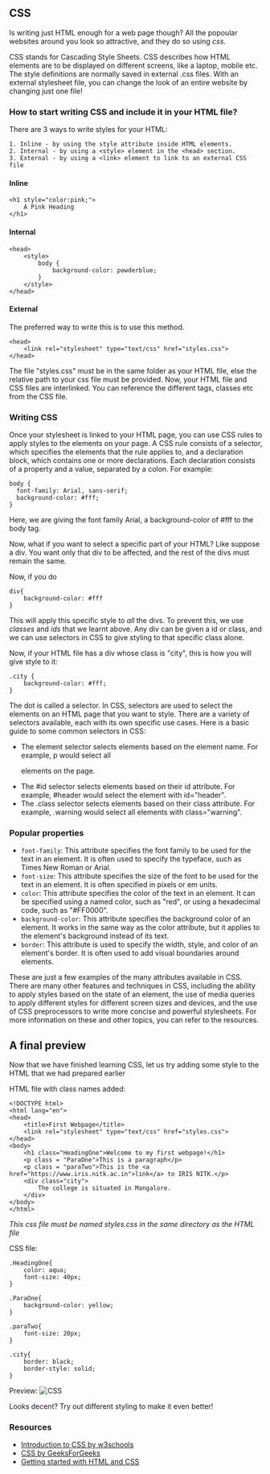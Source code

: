 ## CSS

Is writing just HTML enough for a web page though? All the popoular websites around you look so attractive, and they do so using *css*. 

CSS stands for Cascading Style Sheets. CSS describes how HTML elements are to be displayed on different screens, like a laptop, mobile etc. The style definitions are normally saved in external .css files. With an external stylesheet file, you can change the look of an entire website by changing just one file!


### How to start writing CSS and include it in your HTML file?

There are 3 ways to write styles for your HTML:

    1. Inline - by using the style attribute inside HTML elements.
    2. Internal - by using a <style> element in the <head> section.
    3. External - by using a <link> element to link to an external CSS file

#### Inline
```
<h1 style="color:pink;">
    A Pink Heading
</h1>
```

#### Internal
```
<head>
    <style>
        body {
            background-color: powderblue;
        }
    </style>
</head>
```

#### External
The preferred way to write this is to use this method.

```
<head>
    <link rel="stylesheet" type="text/css" href="styles.css">
</head>
```

The file "styles.css" must be in the same folder as your HTML file, else the relative path to your css file must be provided.
Now, your HTML file and CSS files are interlinked. You can reference the different tags, classes etc from the CSS file.

### Writing CSS
Once your stylesheet is linked to your HTML page, you can use CSS rules to apply styles to the elements on your page. A CSS rule consists of a selector, which specifies the elements that the rule applies to, and a declaration block, which contains one or more declarations. Each declaration consists of a property and a value, separated by a colon. For example:

```
body {
  font-family: Arial, sans-serif;
  background-color: #fff;
}
```

Here, we are giving the font family Arial, a background-color of #fff to the body tag. 

Now, what if you want to select a specific part of your HTML? Like suppose a div. You want only that div to be affected, and the rest of the divs must remain the same.

Now, if you do 

```
div{
    background-color: #fff
}
```
This will apply this specific style to *all* the divs. To prevent this, we use *classes* and *ids* that we learnt above.
Any div can be given a id or class, and we can use selectors in CSS to give styling to that specific class alone.

Now, if your HTML file has a div whose class is "city", this is how you will give style to it:

```
.city {
    background-color: #fff;
}
```

The dot is called a selector. In CSS, selectors are used to select the elements on an HTML page that you want to style. There are a variety of selectors available, each with its own specific use cases. Here is a basic guide to some common selectors in CSS:

- The element selector selects elements based on the element name. For example, p would select all <p> elements on the page.
- The #id selector selects elements based on their id attribute. For example, #header would select the element with id="header".
- The .class selector selects elements based on their class attribute. For example, .warning would select all elements with class="warning".

### Popular properties

- `font-family`: This attribute specifies the font family to be used for the text in an element. It is often used to specify the typeface, such as Times New Roman or Arial.
- `font-size`: This attribute specifies the size of the font to be used for the text in an element. It is often specified in pixels or em units.
- `color`: This attribute specifies the color of the text in an element. It can be specified using a named color, such as "red", or using a hexadecimal code, such as "#FF0000".
- `background-color`: This attribute specifies the background color of an element. It works in the same way as the color attribute, but it applies to the element's background instead of its text.
- `border`: This attribute is used to specify the width, style, and color of an element's border. It is often used to add visual boundaries around elements.

These are just a few examples of the many attributes available in CSS. There are many other features and techniques in CSS, including the ability to apply styles based on the state of an element, the use of media queries to apply different styles for different screen sizes and devices, and the use of CSS preprocessors to write more concise and powerful stylesheets. For more information on these and other topics, you can refer to the resources.

## A final preview
Now that we have finished learning CSS, let us try adding some style to the HTML that we had prepared earlier

HTML file with class names added:
```
<!DOCTYPE html>
<html lang="en">
<head>
    <title>First Webpage</title>
    <link rel="stylesheet" type="text/css" href="styles.css">
</head>
<body>
    <h1 class="HeadingOne">Welcome to my first webpage!</h1>
    <p class = "ParaOne">This is a paragraph</p>
    <p class = "paraTwo">This is the <a href="https://www.iris.nitk.ac.in">link</a> to IRIS NITK.</p>
    <div class="city">
        The college is situated in Mangalore.
    </div>
</body>
</html>
```
*This css file must be named styles.css in the same directory as the HTML file*

CSS file:

```
.HeadingOne{
    color: aqua;
    font-size: 40px;
}

.ParaOne{
    background-color: yellow;
}

.paraTwo{
    font-size: 20px;
}

.city{
    border: black;
    border-style: solid;
}
```

Preview:
![CSS](https://user-images.githubusercontent.com/75667393/208151193-9f29a2df-0de4-4bc4-b0d1-6e76ac48592a.png)

Looks decent? Try out different styling to make it even better!
### Resources

- [Introduction to CSS by w3schools](https://www.w3schools.com/css/css_intro.asp)
- [CSS by GeeksForGeeks](https://www.geeksforgeeks.org/css/)
- [Getting started with HTML and CSS](https://www.learn-html.org/)
